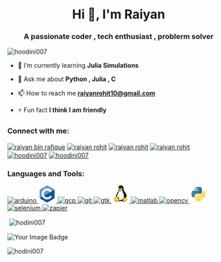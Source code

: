 <h1 align="center">Hi 👋, I'm Raiyan</h1>
<h3 align="center">A passionate coder , tech enthusiast , problerm solver</h3>

<p align="left"> <img src="https://komarev.com/ghpvc/?username=hoodini007&label=Profile%20views&color=0e75b6&style=flat" alt="hoodini007" /> </p>

- 🌱 I’m currently learning **Julia Simulations**

- 💬 Ask me about **Python , Julia , C**

- 📫 How to reach me **raiyanrohit10@gmail.com**

- ⚡ Fun fact **I think I am friendly**

<h3 align="left">Connect with me:</h3>
<p align="left">
<a href="https://linkedin.com/in/raiyan bin rafique" target="blank"><img align="center" src="https://raw.githubusercontent.com/rahuldkjain/github-profile-readme-generator/master/src/images/icons/Social/linked-in-alt.svg" alt="raiyan bin rafique" height="30" width="40" /></a>
<a href="https://fb.com/raiyan rohit" target="blank"><img align="center" src="https://raw.githubusercontent.com/rahuldkjain/github-profile-readme-generator/master/src/images/icons/Social/facebook.svg" alt="raiyan rohit" height="30" width="40" /></a>
<a href="https://instagram.com/raiyan rohit" target="blank"><img align="center" src="https://raw.githubusercontent.com/rahuldkjain/github-profile-readme-generator/master/src/images/icons/Social/instagram.svg" alt="raiyan rohit" height="30" width="40" /></a>
<a href="https://www.youtube.com/c/raiyan rohit" target="blank"><img align="center" src="https://raw.githubusercontent.com/rahuldkjain/github-profile-readme-generator/master/src/images/icons/Social/youtube.svg" alt="raiyan rohit" height="30" width="40" /></a>
<a href="https://codeforces.com/profile/hoodini007" target="blank"><img align="center" src="https://raw.githubusercontent.com/rahuldkjain/github-profile-readme-generator/master/src/images/icons/Social/codeforces.svg" alt="hoodini007" height="30" width="40" /></a>
<a href="https://www.leetcode.com/hoodini007" target="blank"><img align="center" src="https://raw.githubusercontent.com/rahuldkjain/github-profile-readme-generator/master/src/images/icons/Social/leet-code.svg" alt="hoodini007" height="30" width="40" /></a>
</p>

<h3 align="left">Languages and Tools:</h3>
<p align="left"> <a href="https://www.arduino.cc/" target="_blank" rel="noreferrer"> <img src="https://cdn.worldvectorlogo.com/logos/arduino-1.svg" alt="arduino" width="40" height="40"/> </a> <a href="https://www.cprogramming.com/" target="_blank" rel="noreferrer"> <img src="https://raw.githubusercontent.com/devicons/devicon/master/icons/c/c-original.svg" alt="c" width="40" height="40"/> </a> <a href="https://cloud.google.com" target="_blank" rel="noreferrer"> <img src="https://www.vectorlogo.zone/logos/google_cloud/google_cloud-icon.svg" alt="gcp" width="40" height="40"/> </a> <a href="https://git-scm.com/" target="_blank" rel="noreferrer"> <img src="https://www.vectorlogo.zone/logos/git-scm/git-scm-icon.svg" alt="git" width="40" height="40"/> </a> <a href="https://www.gtk.org/" target="_blank" rel="noreferrer"> <img src="https://upload.wikimedia.org/wikipedia/commons/7/71/GTK_logo.svg" alt="gtk" width="40" height="40"/> </a> <a href="https://www.linux.org/" target="_blank" rel="noreferrer"> <img src="https://raw.githubusercontent.com/devicons/devicon/master/icons/linux/linux-original.svg" alt="linux" width="40" height="40"/> </a> <a href="https://www.mathworks.com/" target="_blank" rel="noreferrer"> <img src="https://upload.wikimedia.org/wikipedia/commons/2/21/Matlab_Logo.png" alt="matlab" width="40" height="40"/> </a> <a href="https://opencv.org/" target="_blank" rel="noreferrer"> <img src="https://www.vectorlogo.zone/logos/opencv/opencv-icon.svg" alt="opencv" width="40" height="40"/> </a> <a href="https://www.python.org" target="_blank" rel="noreferrer"> <img src="https://raw.githubusercontent.com/devicons/devicon/master/icons/python/python-original.svg" alt="python" width="40" height="40"/> </a> <a href="https://www.selenium.dev" target="_blank" rel="noreferrer"> <img src="https://raw.githubusercontent.com/detain/svg-logos/780f25886640cef088af994181646db2f6b1a3f8/svg/selenium-logo.svg" alt="selenium" width="40" height="40"/> </a> <a href="https://zapier.com" target="_blank" rel="noreferrer"> <img src="https://www.vectorlogo.zone/logos/zapier/zapier-icon.svg" alt="zapier" width="40" height="40"/> </a> </p>

<p>&nbsp;<img align="center" src="https://github-readme-stats.vercel.app/api?username=hodini007&show_icons=true&locale=en" alt="hodini007" /></p>

<p><img align="center" src="https://tryhackme-badges.s3.amazonaws.com/raiyanrohit10.png" alt="Your Image Badge" /></p>

<p><img align="center" src="https://github-readme-streak-stats.herokuapp.com/?user=hodini007&" alt="hodini007" /></p>
